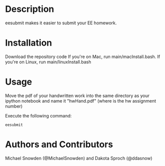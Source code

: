 # Description
eesubmit makes it easier to submit your EE homework.

# Installation
Download the repository code
If you're on Mac, run main/macInstall.bash. If you're on Linux, run main/linuxInstall.bash

# Usage
Move the pdf of your handwritten work into the same directory as your ipython notebook and name it "hwHand.pdf" (where is the hw assignment number)

Execute the following command: 

```
eesubmit
```

# Authors and Contributors
Michael Snowden (@MichaelSnowden) and Dakota Sproch (@ddasnow)

